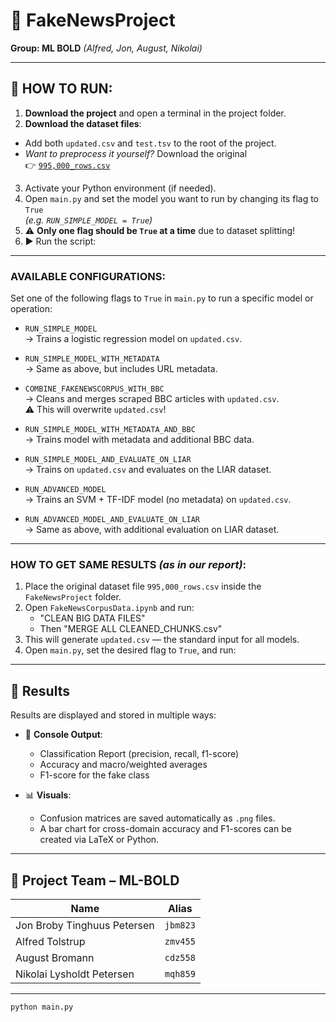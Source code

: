 # 📰 FakeNewsProject  
**Group: ML BOLD** *(Alfred, Jon, August, Nikolai)*

---

## 🚀 HOW TO RUN:

1.  **Download the project** and open a terminal in the project folder.
2.  **Download the dataset files**:  
   - Add both `updated.csv` and `test.tsv` to the root of the project.  
   - *Want to preprocess it yourself?* Download the original  
     👉 [`995,000_rows.csv`](https://absalon.ku.dk/courses/80486/files/9275000/download?download_frd=1)
3.   Activate your Python environment (if needed).
4.  Open `main.py` and set the model you want to run by changing its flag to `True`  
   _(e.g. `RUN_SIMPLE_MODEL = True`)_
5. ⚠️ **Only one flag should be `True` at a time** due to dataset splitting!
6. ▶️ Run the script:

---

### AVAILABLE CONFIGURATIONS:

Set one of the following flags to `True` in `main.py` to run a specific model or operation:

- `RUN_SIMPLE_MODEL`  
  → Trains a logistic regression model on `updated.csv`.

- `RUN_SIMPLE_MODEL_WITH_METADATA`  
  → Same as above, but includes URL metadata.

- `COMBINE_FAKENEWSCORPUS_WITH_BBC`  
  → Cleans and merges scraped BBC articles with `updated.csv`.  
  ⚠️ This will overwrite `updated.csv`!

- `RUN_SIMPLE_MODEL_WITH_METADATA_AND_BBC`  
  → Trains model with metadata and additional BBC data.

- `RUN_SIMPLE_MODEL_AND_EVALUATE_ON_LIAR`  
  → Trains on `updated.csv` and evaluates on the LIAR dataset.

- `RUN_ADVANCED_MODEL`  
  → Trains an SVM + TF-IDF model (no metadata) on `updated.csv`.

- `RUN_ADVANCED_MODEL_AND_EVALUATE_ON_LIAR`  
  → Same as above, with additional evaluation on LIAR dataset.

---

### HOW TO GET SAME RESULTS *(as in our report)*:

1. Place the original dataset file `995,000_rows.csv` inside the `FakeNewsProject` folder.
2. Open `FakeNewsCorpusData.ipynb` and run:
   - "CLEAN BIG DATA FILES"
   - Then "MERGE ALL CLEANED_CHUNKS.csv"
3. This will generate `updated.csv` — the standard input for all models.
4. Open `main.py`, set the desired flag to `True`, and run:

---

## 🧪 Results

Results are displayed and stored in multiple ways:

- 📄 **Console Output**:
  - Classification Report (precision, recall, f1-score)
  - Accuracy and macro/weighted averages
  - F1-score for the fake class

- 📊 **Visuals**:
  - Confusion matrices are saved automatically as `.png` files.
  - A bar chart for cross-domain accuracy and F1-scores can be created via LaTeX or Python.

---

## 🧠 Project Team – ML-BOLD

| Name                           | Alias   |
|--------------------------------|---------|
| Jon Broby Tinghuus Petersen    | `jbm823` |
| Alfred Tolstrup                | `zmv455` |
| August Bromann                | `cdz558` |
| Nikolai Lysholdt Petersen      | `mqh859` |

---

```bash
python main.py
